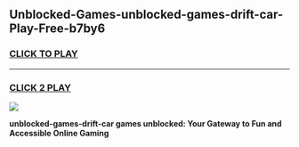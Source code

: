 
## Unblocked-Games-unblocked-games-drift-car-Play-Free-b7by6
<h3>
<a href="https://premium76.site?title=unblocked-games-drift-car&ref=18A">CLICK TO PLAY</a></h3>
<hr>

<h3>
<a href="https://premium76.site?title=unblocked-games-drift-car&ref=18A">CLICK 2 PLAY</a>
  
</h3>

<a href="https://premium76.site?title=unblocked-games-drift-car&ref=18A"><img src="https://clearcache.store/games.png"></a>


**unblocked-games-drift-car games unblocked: Your Gateway to Fun and Accessible Online Gaming**
